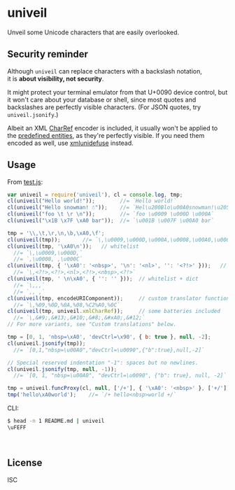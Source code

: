 ﻿
<!--#echo json="package.json" key="name" underline="=" -->
univeil
=======
<!--/#echo -->

<!--#echo json="package.json" key="description" -->
Unveil some Unicode characters that are easily overlooked.
<!--/#echo -->


Security reminder
-----------------
Although `univeil` can replace characters with a backslash notation,<br>
it is __about visibility, not security__.

It might protect your terminal emulator from that U+0090 device control,
but it won't care about your database or shell, since most quotes and
backslashes are perfectly visible characters.
(For JSON quotes, try `univeil.jsonify`.)

Albeit an XML [CharRef][xml-charref] encoder is included, it usually
won't be applied to the [predefined entities][xml-predent], as they're
perfectly visible. If you need them encoded as well, use
[xmlunidefuse](https://www.npmjs.com/package/xmlunidefuse) instead.



Usage
-----

From [test.js](test/test.js):

<!--#include file="test/test.js" start="  //#u" stop="  //#r"
  outdent="  " code="javascript" -->
<!--#verbatim lncnt="34" -->
```javascript
var univeil = require('univeil'), cl = console.log, tmp;
cl(univeil("Hello world!"));        //= `Hello world!`
cl(univeil("Hel​lo snowman! ☃"));    //= `Hel\u200Blo\u00A0snowman!\u205F☃`
cl(univeil("foo \t \r \n"));        //= `foo \u0009 \u000D \u000A`
cl(univeil("\x1B \x7F \xA0 bar"));  //= `\u001B \u007F \u00A0 bar`

tmp = '\\,\t,\r,\n,\b,\xA0,\f';
cl(univeil(tmp));       //= `\,\u0009,\u000D,\u000A,\u0008,\u00A0,\u000C`
cl(univeil(tmp, '\xA0\n'));   // whitelist
  //= `\,\u0009,\u000D,`
  //= `,\u0008, ,\u000C`
cl(univeil(tmp, { '\xA0': '<nbsp>', '\n': '<nl>', '': '<?!>' }));   // dict
  //= `\,<?!>,<?!>,<nl>,<?!>,<nbsp>,<?!>`
cl(univeil(tmp, ' \n\xA0', { '': '' }));  // whitelist + dict
  //= `\,,,`
  //= `,, ,`
cl(univeil(tmp, encodeURIComponent));     // custom translator function
  //= `\,%09,%0D,%0A,%08,%C2%A0,%0C`
cl(univeil(tmp, univeil.xmlCharRef));     // some batteries included
  //= `\,&#9;,&#13;,&#10;,&#8;,&#xA0;,&#12;`
// For more variants, see "Custom translations" below.

tmp = [0, 1, 'nbsp=\xA0', 'devCtrl=\x90', { b: true }, null, -2];
cl(univeil.jsonify(tmp));
  //= `[0,1,"nbsp=\u00A0","devCtrl=\u0090",{"b":true},null,-2]`

// Special reserved indentation "-1": spaces but no newlines.
cl(univeil.jsonify(tmp, null, -1));
  //= `[0, 1, "nbsp=\u00A0", "devCtrl=\u0090", {"b": true}, null, -2]`

tmp = univeil.funcProxy(cl, null, ['/+'], { '\xA0': '<nbsp>' }, ['+/']);
tmp('hello\xA0world');    //= `/+ hello<nbsp>world +/`
```
<!--/include-->


CLI:
```bash
$ head -n 1 README.md | univeil
\uFEFF
```



  [xml-predent]: https://www.w3.org/TR/REC-xml/#sec-predefined-ent
  [xml-charref]: https://www.w3.org/TR/REC-xml/#NT-CharRef



&nbsp;


License
-------
<!--#echo json="package.json" key=".license" -->
ISC
<!--/#echo -->
